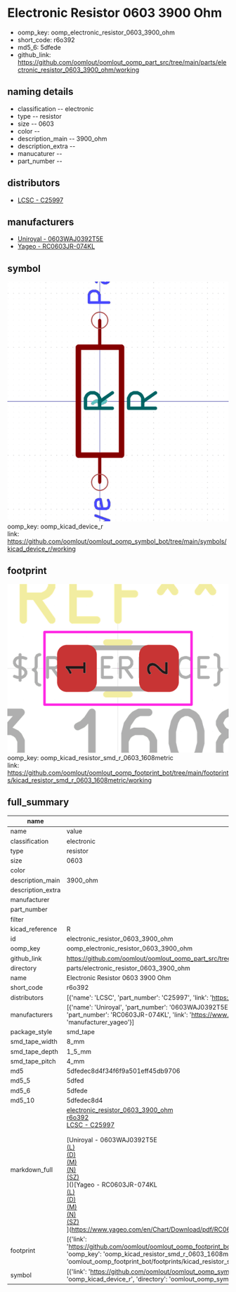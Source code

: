 # Electronic Resistor 0603 3900 Ohm

  
* oomp_key: oomp_electronic_resistor_0603_3900_ohm 
* short_code: r6o392
* md5_6: 5dfede  
* github_link: https://github.com/oomlout/oomlout_oomp_part_src/tree/main/parts/electronic_resistor_0603_3900_ohm/working  
## naming details
* classification -- electronic
* type -- resistor
* size -- 0603
* color -- 
* description_main -- 3900_ohm
* description_extra -- 
* manucaturer -- 
* part_number -- 

## distributors
* [LCSC - C25997](https://lcsc.com/product-detail/C25997.html)  

## manufacturers
* [Uniroyal - 0603WAJ0392T5E]()  
* [Yageo - RC0603JR-074KL](https://www.yageo.com/en/Chart/Download/pdf/RC0603JR-074KL)  

## symbol

![](symbol/0/working/working_600.png)  
oomp_key: oomp_kicad_device_r  
link: https://github.com/oomlout/oomlout_oomp_symbol_bot/tree/main/symbols/kicad_device_r/working  

## footprint

![](footprint/0/working/working_600.png)  
oomp_key: oomp_kicad_resistor_smd_r_0603_1608metric  
link: https://github.com/oomlout/oomlout_oomp_footprint_bot/tree/main/footprints/kicad_resistor_smd_r_0603_1608metric/working  

## full_summary
| name | value | 
| --- | --- | 
| name | value | 
| classification | electronic | 
| type | resistor | 
| size | 0603 | 
| color |  | 
| description_main | 3900_ohm | 
| description_extra |  | 
| manufacturer |  | 
| part_number |  | 
| filter |  | 
| kicad_reference | R | 
| id | electronic_resistor_0603_3900_ohm | 
| oomp_key | oomp_electronic_resistor_0603_3900_ohm | 
| github_link | https://github.com/oomlout/oomlout_oomp_part_src/tree/main/parts/electronic_resistor_0603_3900_ohm/working | 
| directory | parts/electronic_resistor_0603_3900_ohm | 
| name | Electronic Resistor 0603 3900 Ohm | 
| short_code | r6o392 | 
| distributors | [{'name': 'LCSC', 'part_number': 'C25997', 'link': 'https://lcsc.com/product-detail/C25997.html', 'id': 'distributor_lcsc'}] | 
| manufacturers | [{'name': 'Uniroyal', 'part_number': '0603WAJ0392T5E', 'link': '', 'id': 'manufacturer_uniroyal'}, {'name': 'Yageo', 'part_number': 'RC0603JR-074KL', 'link': 'https://www.yageo.com/en/Chart/Download/pdf/RC0603JR-074KL', 'id': 'manufacturer_yageo'}] | 
| package_style | smd_tape | 
| smd_tape_width | 8_mm | 
| smd_tape_depth | 1_5_mm | 
| smd_tape_pitch | 4_mm | 
| md5 | 5dfedec8d4f34f6f9a501eff45db9706 | 
| md5_5 | 5dfed | 
| md5_6 | 5dfede | 
| md5_10 | 5dfedec8d4 | 
| markdown_full | [electronic_resistor_0603_3900_ohm](https://github.com/oomlout/oomlout_oomp_part_src/tree/main/parts/electronic_resistor_0603_3900_ohm/working)<br>[r6o392](https://github.com/oomlout/oomlout_oomp_part_src/tree/main/parts/electronic_resistor_0603_3900_ohm/working)<br>[LCSC - C25997<br>](https://lcsc.com/product-detail/C25997.html)<br>[Uniroyal - 0603WAJ0392T5E<br>[(L)<br>](https://www.lcsc.com/search?q=0603WAJ0392T5E)[(D)<br>](https://www.digikey.com/en/products?,keywords=0603WAJ0392T5E)[(M)<br>](https://www.mouser.com/Search/Refine?Keyword=0603WAJ0392T5E)[(N)<br>](https://www.newark.com/search?st=0603WAJ0392T5E)[(SZ)<br>](https://so.szlcsc.com/global.html?k=0603WAJ0392T5E)]()[Yageo - RC0603JR-074KL<br>[(L)<br>](https://www.lcsc.com/search?q=RC0603JR-074KL)[(D)<br>](https://www.digikey.com/en/products?,keywords=RC0603JR-074KL)[(M)<br>](https://www.mouser.com/Search/Refine?Keyword=RC0603JR-074KL)[(N)<br>](https://www.newark.com/search?st=RC0603JR-074KL)[(SZ)<br>](https://so.szlcsc.com/global.html?k=RC0603JR-074KL)](https://www.yageo.com/en/Chart/Download/pdf/RC0603JR-074KL) | 
| footprint | [{'link': 'https://github.com/oomlout/oomlout_oomp_footprint_bot/tree/main/foootprntss/kicad_resistor_smd_r_0603_1608metric', 'oomp_key': 'oomp_kicad_resistor_smd_r_0603_1608metric', 'directory': 'oomlout_oomp_footprint_bot/footprints/kicad_resistor_smd_r_0603_1608metric//working/working.kicad_mod'}] | 
| symbol | [{'link': 'https://github.com/oomlout/oomlout_oomp_symbol_bot/tree/main/symbols/kicad_device_r', 'oomp_key': 'oomp_kicad_device_r', 'directory': 'oomlout_oomp_symbol_bot/symbols/kicad_device_r//working/working.kicad_sym'}] | 
